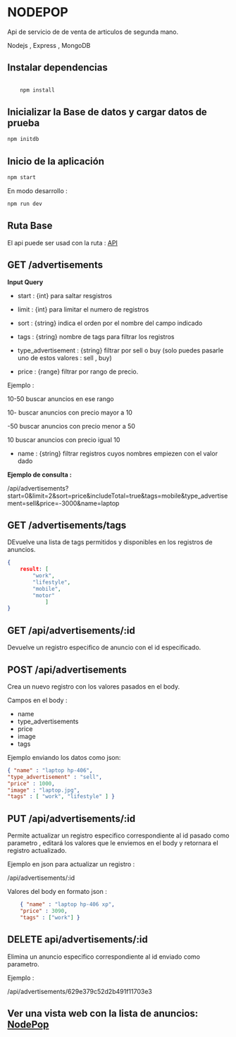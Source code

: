# NODEPOP

Api de servicio de de venta de articulos de segunda mano.

Nodejs , Express , MongoDB

## Instalar dependencias

```sh

    npm install

```

## Inicializar la Base de datos y cargar datos de prueba

```sh
npm initdb

```

## Inicio de la aplicación

```sh
npm start

```
En modo desarrollo :

```sh
npm run dev

```

## Ruta Base

El api puede ser usad con  la ruta : [API](/api/advertisements)

## GET /advertisements

**Input Query**

- start : {int} para saltar resgistros
- limit  : {int} para limitar el numero de registros 
- sort : {string} indica el orden por el nombre del campo indicado
- tags : {string} nombre de tags para filtrar los registros

- type_advertisement : {string} filtrar por sell o buy (solo puedes pasarle uno de estos valores : sell , buy)

- price : {range} filtrar por rango de precio.

Ejemplo :

10-50   buscar anuncios en ese rango

10-    buscar anuncios con precio mayor a 10

-50    buscar anuncios con precio menor a 50

10     buscar anuncios con precio igual 10

- name : {string} filtrar registros cuyos nombres empiezen con el valor dado


**Ejemplo de consulta :**

/api/advertisements?start=0&limit=2&sort=price&includeTotal=true&tags=mobile&type_advertisement=sell&price=-3000&name=laptop

## GET /advertisements/tags

DEvuelve una lista de tags permitidos y disponibles en los registros de anuncios.

```json
{
    result: [
        "work",
        "lifestyle",
        "mobile",
        "motor"
            ]
}
```

## GET /api/advertisements/:id

Devuelve un registro especifico de anuncio con el id especificado.

## POST /api/advertisements

Crea un nuevo registro con los valores pasados en el body.

Campos en el body :

- name
- type_advertisements
- price
- image
- tags

Ejemplo enviando los datos como json:


```json
{ "name" : "laptop hp-406", 
"type_advertisement" : "sell", 
"price" : 1000,
"image" : "laptop.jpg", 
"tags" : [ "work", "lifestyle" ] }

```

## PUT /api/advertisements/:id

Permite actualizar un registro especifico correspondiente al id pasado como parametro , editará los valores que le enviemos en el body y retornara el registro actualizado.

Ejemplo en json para actualizar un registro :

/api/advertisements/:id

Valores del body en formato json : 

```json
    { "name" : "laptop hp-406 xp", 
    "price" : 3090,
    "tags" : ["work"] }
```

## DELETE api/advertisements/:id

Elimina un anuncio especifico correspondiente al id enviado como parametro.

Ejemplo :


/api/advertisements/629e379c52d2b491f11703e3

## Ver una vista web con la lista de anuncios: [NodePop](/advertisements)


